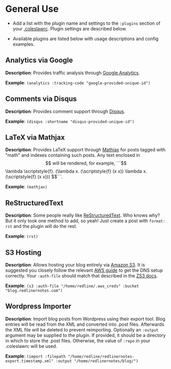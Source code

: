 # General Use

* Add a list with the plugin name and settings to the ```:plugins``` section of your [.coleslawrc](http://github.com/redline6561/coleslaw/blob/master/examples/single-site.coleslawrc). Plugin settings are described below.

* Available plugins are listed below with usage descriptions and config examples.

## Analytics via Google

**Description**: Provides traffic analysis through [Google Analytics](http://www.google.com/analytics/).

**Example**: ```(analytics :tracking-code "google-provided-unique-id")```

## Comments via Disqus

**Description**: Provides comment support through [Disqus](http://www.disqus.com/).

**Example**: ```(disqus :shortname "disqus-provided-unique-id")```

## LaTeX via Mathjax

**Description**: Provides LaTeX support through [Mathjax](http://www.mathjax.org/) for posts tagged with "math" and indexes containing such posts. Any text enclosed in $$ will be rendered, for example, ```$$ \lambda \scriptstyle{f}. (\lambda x. (\scriptstyle{f} (x x)) \lambda x. (\scriptstyle{f} (x x))) $$```.

**Example**: ```(mathjax)```

## ReStructuredText

**Description**: Some people really like [ReStructuredText](http://docutils.sourceforge.net/rst.html). Who knows why? But it only took one method to add, so yeah! Just create a post with ```format: rst``` and the plugin will do the rest.

**Example**: ```(rst)```

## S3 Hosting

**Description**: Allows hosting your blog entirely via [Amazon S3](http://aws.amazon.com/s3/). It is suggested you closely follow the relevant [AWS guide](http://docs.aws.amazon.com/AmazonS3/latest/dev/website-hosting-custom-domain-walkthrough.html) to get the DNS setup correctly. Your ```:auth-file``` should match that described in the [ZS3 docs](http://www.xach.com/lisp/zs3/#file-credentials).

**Example**: ```(s3 :auth-file "/home/redline/.aws_creds" :bucket "blog.redlinernotes.com")```

## Wordpress Importer

**Description**: Import blog posts from Wordpress using their export tool. Blog entries will be read from the XML and converted into .post files. Afterwards the XML file will be deleted to prevent reimporting. Optionally an ```:output``` argument may be supplied to the plugin. If provided, it should be a directory in which to store the .post files. Otherwise, the value of ```:repo``` in your .coleslawrc will be used.

**Example**: ```(import :filepath "/home/redline/redlinernotes-export.timestamp.xml" :output "/home/redlinernotes/blog/")```
